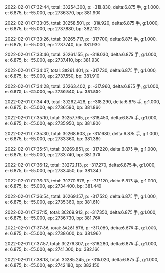 2022-02-01 07:32:44, total: 30254.300, p: -318.830, delta:6.875 手, g:1.000, e: 6.875, b: -55.000, ep: 2736.370, bp: 381.900

2022-02-01 07:33:05, total: 30258.501, p: -318.920, delta:6.875 手, g:1.000, e: 6.875, b: -55.000, ep: 2737.880, bp: 382.100

2022-02-01 07:33:26, total: 30265.717, p: -317.700, delta:6.875 手, g:1.000, e: 6.875, b: -55.000, ep: 2737.740, bp: 381.930

2022-02-01 07:33:46, total: 30261.155, p: -318.030, delta:6.875 手, g:1.000, e: 6.875, b: -55.000, ep: 2737.410, bp: 381.930

2022-02-01 07:34:07, total: 30261.401, p: -317.730, delta:6.875 手, g:1.000, e: 6.875, b: -55.000, ep: 2737.550, bp: 381.910

2022-02-01 07:34:28, total: 30263.402, p: -317.960, delta:6.875 手, g:1.000, e: 6.875, b: -55.000, ep: 2736.840, bp: 381.850

2022-02-01 07:34:49, total: 30262.428, p: -318.290, delta:6.875 手, g:1.000, e: 6.875, b: -55.000, ep: 2736.590, bp: 381.860

2022-02-01 07:35:10, total: 30257.765, p: -318.450, delta:6.875 手, g:1.000, e: 6.875, b: -55.000, ep: 2735.950, bp: 381.800

2022-02-01 07:35:30, total: 30268.603, p: -317.680, delta:6.875 手, g:1.000, e: 6.875, b: -55.000, ep: 2733.360, bp: 381.380

2022-02-01 07:35:51, total: 30269.851, p: -317.220, delta:6.875 手, g:1.000, e: 6.875, b: -55.000, ep: 2733.740, bp: 381.370

2022-02-01 07:36:12, total: 30272.113, p: -317.270, delta:6.875 手, g:1.000, e: 6.875, b: -55.000, ep: 2733.450, bp: 381.340

2022-02-01 07:36:33, total: 30270.876, p: -317.120, delta:6.875 手, g:1.000, e: 6.875, b: -55.000, ep: 2734.400, bp: 381.440

2022-02-01 07:36:54, total: 30269.157, p: -317.520, delta:6.875 手, g:1.000, e: 6.875, b: -55.000, ep: 2735.360, bp: 381.610

2022-02-01 07:37:15, total: 30269.913, p: -317.350, delta:6.875 手, g:1.000, e: 6.875, b: -55.000, ep: 2736.730, bp: 381.760

2022-02-01 07:37:36, total: 30281.876, p: -317.080, delta:6.875 手, g:1.000, e: 6.875, b: -55.000, ep: 2738.600, bp: 381.960

2022-02-01 07:37:57, total: 30276.307, p: -316.280, delta:6.875 手, g:1.000, e: 6.875, b: -55.000, ep: 2741.000, bp: 382.160

2022-02-01 07:38:18, total: 30285.245, p: -315.020, delta:6.875 手, g:1.000, e: 6.875, b: -55.000, ep: 2742.180, bp: 382.150